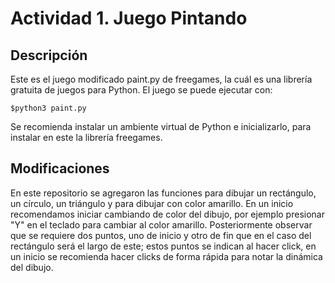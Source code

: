 # Actividad 1. Juego Pintando

## Descripción

Este es el juego modificado paint.py de freegames, la cuál es una librería gratuita de juegos para Python. El juego se puede ejecutar con:

```
$python3 paint.py
```

Se recomienda instalar un ambiente virtual de Python e inicializarlo, para instalar en este la librería freegames.

## Modificaciones

En este repositorio se agregaron las funciones para dibujar un rectángulo, un círculo, un triángulo y para dibujar con color amarillo. En un inicio recomendamos iniciar cambiando de color del dibujo, por ejemplo presionar "Y" en el teclado para cambiar al color amarillo. Posteriormente observar que se requiere dos puntos, uno de inicio y otro de fin que en el caso del rectángulo será el largo de este;  estos puntos se indican al hacer click, en un inicio se recomienda hacer clicks de forma rápida para notar la dinámica del dibujo. 

